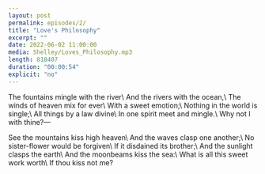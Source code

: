 ```yaml
---
layout: post
permalink: episodes/2/
title: "Love's Philosophy"
excerpt: ""
date: 2022-06-02 11:00:00
media: Shelley/Loves_Philosophy.mp3
length: 818407
duration: "00:00:54"
explicit: "no"
---
```

The fountains mingle with the river\\
   And the rivers with the ocean,\\
The winds of heaven mix for ever\\
   With a sweet emotion;\\
Nothing in the world is single;\\
   All things by a law divine\\
In one spirit meet and mingle.\\
   Why not I with thine?—

See the mountains kiss high heaven\\
   And the waves clasp one another;\\
No sister-flower would be forgiven\\
   If it disdained its brother;\\
And the sunlight clasps the earth\\
   And the moonbeams kiss the sea:\\
What is all this sweet work worth\\
   If thou kiss not me?